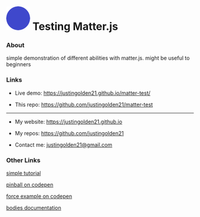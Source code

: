 # <img src="icon.png" width="64px"> Testing Matter.js

### About

simple demonstration of different abilities with matter.js. might be useful to beginners

### Links

- Live demo: https://justingolden21.github.io/matter-test/

- This repo: https://github.com/justingolden21/matter-test

<hr>

- My website: https://justingolden21.github.io

- My repos: https://github.com/justingolden21

- Contact me: justingolden21@gmail.com

### Other Links

[simple tutorial](https://blog.alexandergottlieb.com/matter-js-the-missing-tutorial-70aafc06b167)

[pinball on codepen](https://codepen.io/lonekorean/pen/KXLrVX)

[force example on codepen](https://codepen.io/Shokeen/pen/WjKmMG)

[bodies documentation](http://brm.io/matter-js/docs/classes/Bodies.html)


